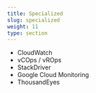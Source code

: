 ```yaml
---
title: Specialized
slug: specialized
weight: 11
type: section
---
```

* CloudWatch
* vCOps / vROps
* StackDriver
* Google Cloud Monitoring
* ThousandEyes
